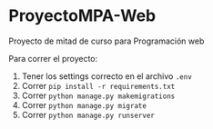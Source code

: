 # ProyectoMPA-Web
Proyecto de mitad de curso para Programación web

Para correr el proyecto:
1. Tener los settings correcto en el archivo ```.env```
2. Correr ```pip install -r requirements.txt```
3. Correr ```python manage.py makemigrations ```
4. Correr ```python manage.py migrate```
5. Correr ```python manage.py runserver```